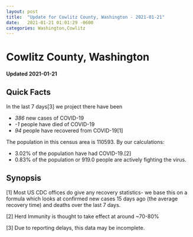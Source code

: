 ```yaml
---
layout: post
title:  "Update for Cowlitz County, Washington - 2021-01-21"
date:   2021-01-21 01:01:29 -0600
categories: Washington,Cowlitz
---
```


# Cowlitz County, Washington
#### Updated 2021-01-21

## Quick Facts

In the last 7 days[3] we project there have been
- *386* new cases of COVID-19
- *-1* people have died of COVID-19
- *94* people have recovered from COVID-19[1]

The population in this census area is 110593. By our calculations:
- 3.02% of the population have had COVID-19.[2]
- 0.83% of the population or 919.0 people are actively fighting the virus.

## Synopsis




[1] Most US CDC offices do give any recovery statistics- we base this on a formula which looks at confirmed new cases
15 days ago (the average recovery time) and deaths over the last 7 days.

[2] Herd Immunity is thought to take effect at around ~70-80%

[3] Due to reporting delays, this data may be incomplete.
 
    